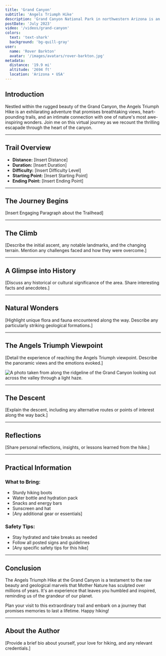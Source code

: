 ```yaml
---
title: 'Grand Canyon'
subtitle: 'Angels Triumph Hike'
description: 'Grand Canyon National Park in northwestern Arizona is an iconic destination at the top of many travelers’ bucket lists. The highlight of the park, of course, is a gorge carved by the Colorado River. The Grand Canyon is the largest canyon in the United States, measuring up to 18 miles wide, 277 miles long, and 6,000 feet deep! The Colorado River has been carving the canyon for more than 5 million years. The process has revealed rock layers that are much older — the youngest rock layer, the Kaibab Formation, is 270 million years old.'
postDate: 'July 2023'
video: '/videos/grand-canyon'
colors:
  text: 'text-shark'
  background: 'bg-quill-gray'
user:
  name: 'Rover Barkton'
  avatar: '/images/avatars/rover-barkton.jpg'
metadata:
  distance: '19.9 mi'
  altitude: '2694 ft'
  location: 'Arizona • USA'
---
```


## Introduction

Nestled within the rugged beauty of the Grand Canyon, the Angels Triumph Hike is an exhilarating adventure that promises breathtaking views, heart-pounding trails, and an intimate connection with one of nature's most awe-inspiring wonders. Join me on this virtual journey as we recount the thrilling escapade through the heart of the canyon.

---

## Trail Overview

- **Distance:** [Insert Distance]
- **Duration:** [Insert Duration]
- **Difficulty:** [Insert Difficulty Level]
- **Starting Point:** [Insert Starting Point]
- **Ending Point:** [Insert Ending Point]

---

## The Journey Begins

[Insert Engaging Paragraph about the Trailhead]

---

## The Climb

[Describe the initial ascent, any notable landmarks, and the changing terrain. Mention any challenges faced and how they were overcome.]

---

## A Glimpse into History

[Discuss any historical or cultural significance of the area. Share interesting facts and anecdotes.]

---

## Natural Wonders

[Highlight unique flora and fauna encountered along the way. Describe any particularly striking geological formations.]

---

## The Angels Triumph Viewpoint

[Detail the experience of reaching the Angels Triumph viewpoint. Describe the panoramic views and the emotions evoked.]

![A photo taken from along the ridgeline of the Grand Canyon looking out across the valley through a light haze.](@assets/images/angel-triumph.jpg)

---

## The Descent

[Explain the descent, including any alternative routes or points of interest along the way back.]

---

## Reflections

[Share personal reflections, insights, or lessons learned from the hike.]

---

## Practical Information

### What to Bring:

- Sturdy hiking boots
- Water bottle and hydration pack
- Snacks and energy bars
- Sunscreen and hat
- [Any additional gear or essentials]

### Safety Tips:

- Stay hydrated and take breaks as needed
- Follow all posted signs and guidelines
- [Any specific safety tips for this hike]

---

## Conclusion

The Angels Triumph Hike at the Grand Canyon is a testament to the raw beauty and geological marvels that Mother Nature has sculpted over millions of years. It's an experience that leaves you humbled and inspired, reminding us of the grandeur of our planet.

Plan your visit to this extraordinary trail and embark on a journey that promises memories to last a lifetime. Happy hiking!

---

## About the Author

[Provide a brief bio about yourself, your love for hiking, and any relevant credentials.]
